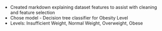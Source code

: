 - Created markdown explaining dataset features to assist with cleaning and feature selection
- Chose model - Decision tree classifier for Obesity Level
- Levels: Insufficient Weight, Normal Weight, Overweight, Obese
